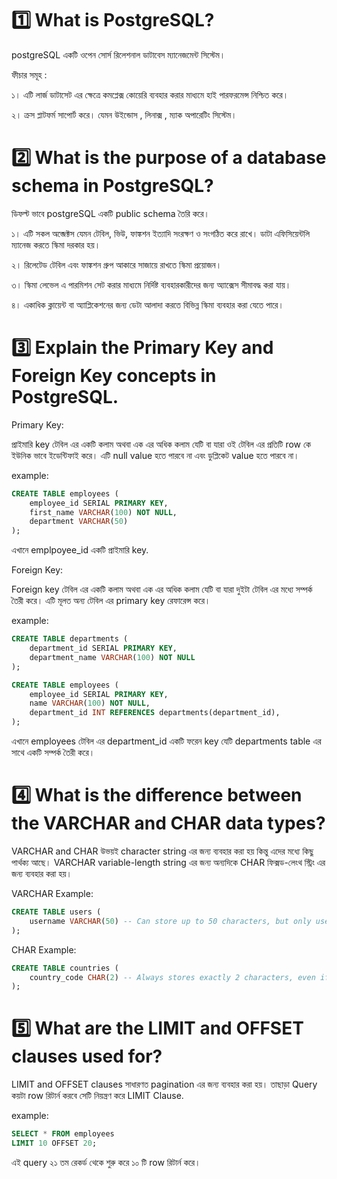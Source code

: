 # 1️⃣ What is PostgreSQL?

postgreSQL একটি ওপেন সোর্স রিলেশনাল ডাটাবেস ম্যানেজমেন্ট সিস্টেম।

ফীচার সমূহ :

১। এটি লার্জ ডাটাসেট এর ক্ষেত্রে কমপ্লেক্স কোয়েরি ব্যবহার করার মাধ্যমে হাই পারফরমেন্স নিশ্চিত করে।  

২। ক্রস প্লাটফর্ম সাপোর্ট করে। যেমন উইন্ডোস , লিনাক্স , ম্যাক অপারেটিং সিস্টেম।


# 2️⃣ What is the purpose of a database schema in PostgreSQL?

ডিফল্ট ভাবে postgreSQL একটি public schema তৈরি করে।

১। এটি সকল অব্জেক্টস যেমন টেবিল, ভিউ, ফাঙ্কশন ইত্যাদি সংরক্ষণ ও সংগঠিত করে রাখে। ডাটা এফিসিয়েন্টলি ম্যানেজ করতে স্কিমা দরকার হয়।

২। রিলেটেড টেবিল এবং ফাঙ্কশন গ্রুপ আকারে সাজায়ে রাখতে স্কিমা প্রয়োজন।

৩। স্কিমা লেভেল এ পারমিশন সেট করার মাধ্যমে নির্দিষ্ট ব্যবহারকারীদের জন্য অ্যাক্সেস সীমাবদ্ধ করা যায়।

৪। একাধিক ক্লায়েন্ট বা অ্যাপ্লিকেশনের জন্য ডেটা আলাদা করতে বিভিন্ন স্কিমা ব্যবহার করা যেতে পারে।


# 3️⃣ Explain the Primary Key and Foreign Key concepts in PostgreSQL.

Primary Key:

প্রাইমারি key টেবিল এর একটি কলাম অথবা এক এর অধিক কলাম যেটি বা যারা ওই টেবিল এর প্রতিটি row কে ইউনিক ভাবে ইডেন্টিফাই করে। এটি null value হতে পারবে না এবং ডুপ্লিকেট value হতে পারবে না।

example:

```sql
CREATE TABLE employees (
    employee_id SERIAL PRIMARY KEY,
    first_name VARCHAR(100) NOT NULL,
    department VARCHAR(50)
);
```

এখানে emplpoyee_id একটি প্রাইমারি key.

Foreign Key:

Foreign key টেবিল এর একটি কলাম অথবা এক এর অধিক কলাম যেটি বা যারা দুইটা টেবিল এর মধ্যে সম্পর্ক তৈরী করে। এটি মূলত অন্য টেবিল এর primary key রেফারেন্স করে।

example:

```sql
CREATE TABLE departments (
    department_id SERIAL PRIMARY KEY,
    department_name VARCHAR(100) NOT NULL
);

CREATE TABLE employees (
    employee_id SERIAL PRIMARY KEY,
    name VARCHAR(100) NOT NULL,
    department_id INT REFERENCES departments(department_id),
);

```

এখানে employees টেবিল এর department_id একটি ফরেন key যেটি departments table এর সাথে একটি সম্পর্ক তৈরী করে।


# 4️⃣ What is the difference between the VARCHAR and CHAR data types?

VARCHAR and CHAR উভয়ই character string এর জন্য ব্যবহার করা হয় কিন্তু এদের মধ্যে কিছু পার্থক্য আছে। VARCHAR variable-length string এর জন্য অন্যদিকে CHAR ফিক্সড-লেংথ স্ট্রিং এর জন্য ব্যবহার করা হয়।

VARCHAR Example:

```sql
CREATE TABLE users (
    username VARCHAR(50) -- Can store up to 50 characters, but only uses space for actual length
);
```

CHAR Example:

```sql
CREATE TABLE countries (
    country_code CHAR(2) -- Always stores exactly 2 characters, even if the value is shorter
);
```


# 5️⃣ What are the LIMIT and OFFSET clauses used for?

LIMIT and OFFSET clauses সাধারণত pagination এর জন্য ব্যবহার করা হয়। তাছাড়া Query কয়টা row রিটার্ন করবে সেটি নিয়ন্ত্রণ করে LIMIT Clause.

example:

```sql
SELECT * FROM employees
LIMIT 10 OFFSET 20;
```

এই query ২১ তম রেকর্ড থেকে শুরু করে ১০ টি row রিটার্ন করে।
